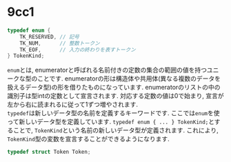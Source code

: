 9cc1
======
``` c
typedef enum {
    TK_RESERVED, // 記号
    TK_NUM,      // 整数トークン
    TK_EOF,      // 入力の終わりを表すトークン
} TokenKind;
```
`enum`とは, enumeratorと呼ばれる名前付きの定数の集合の範囲の値を持つユニークな型のことです. enumeratorの形は構造体や共用体(異なる複数のデータを扱えるデータ型)の形を借りたものになっています. enumeratorのリストの中の識別子は型intの定数として宣言されます. 対応する定数の値は0で始まり, 宣言が左から右に読まれるに従って1ずつ増やされます.  
`typedef`は新しいデータ型の名前を定義するキーワードです. ここでは`enum`を使って新しいデータ型を定義しています. `typedef enum { ... } TokenKind;`とすることで, `TokenKind`という名前の新しいデータ型が定義されます. これにより, `TokenKind`型の変数を宣言することができるようになります.

``` c
typedef struct Token Token;
```